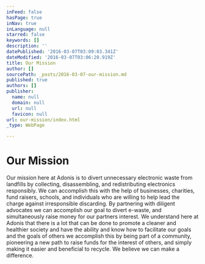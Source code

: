 ```yaml
---
inFeed: false
hasPage: true
inNav: true
inLanguage: null
starred: false
keywords: []
description: ''
datePublished: '2016-03-07T03:09:03.341Z'
dateModified: '2016-03-07T03:06:20.919Z'
title: Our Mission
author: []
sourcePath: _posts/2016-03-07-our-mission.md
published: true
authors: []
publisher:
  name: null
  domain: null
  url: null
  favicon: null
url: our-mission/index.html
_type: WebPage

---
```

# Our Mission

Our mission here at Adonis is to divert unnecessary electronic waste from landfills by collecting, disassembling,  and redistributing electronics responsibly. We can accomplish this with the help of  businesses, charities, fund raisers, schools, and individuals who are willing to help lead the charge against irresponsible discarding. By partnering with diligent advocates we can accomplish our goal to divert e-waste, and simultaneously raise money for our partners interest.  We understand here at Adonis that there is a lot that can be done to promote a cleaner and healthier society and have the ability and know how to facilitate our goals and the goals of others we accomplish this by being part of a community, pioneering a new path to raise funds for the interest of others, and simply making it easier and beneficial to recycle. We believe we can make a difference.